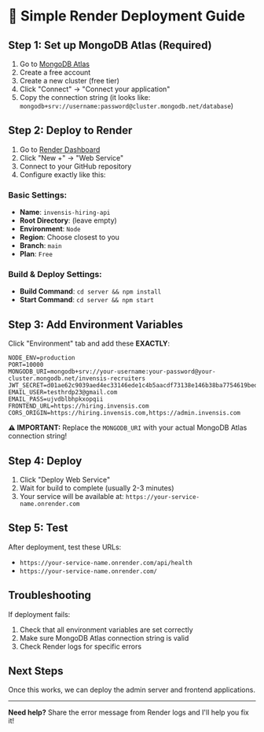 # 🚀 Simple Render Deployment Guide

## **Step 1: Set up MongoDB Atlas (Required)**

1. Go to [MongoDB Atlas](https://www.mongodb.com/atlas)
2. Create a free account
3. Create a new cluster (free tier)
4. Click "Connect" → "Connect your application"
5. Copy the connection string (it looks like: `mongodb+srv://username:password@cluster.mongodb.net/database`)

## **Step 2: Deploy to Render**

1. Go to [Render Dashboard](https://dashboard.render.com)
2. Click "New +" → "Web Service"
3. Connect to your GitHub repository
4. Configure exactly like this:

### **Basic Settings:**
- **Name**: `invensis-hiring-api`
- **Root Directory**: (leave empty)
- **Environment**: `Node`
- **Region**: Choose closest to you
- **Branch**: `main`
- **Plan**: `Free`

### **Build & Deploy Settings:**
- **Build Command**: `cd server && npm install`
- **Start Command**: `cd server && npm start`

## **Step 3: Add Environment Variables**

Click "Environment" tab and add these **EXACTLY**:

```
NODE_ENV=production
PORT=10000
MONGODB_URI=mongodb+srv://your-username:your-password@your-cluster.mongodb.net/invensis-recruiters
JWT_SECRET=d01ae62c9039aed4ec33146ede1c4b5aacdf73138e146b38ba7754619bed51ec148d5ab3d8e971561161ba6522ee9de0a9c4e6f6fc0ddb81f8052db3491db0bc
EMAIL_USER=testhrdp23@gmail.com
EMAIL_PASS=ujvdblbhpkxopqii
FRONTEND_URL=https://hiring.invensis.com
CORS_ORIGIN=https://hiring.invensis.com,https://admin.invensis.com
```

**⚠️ IMPORTANT:** Replace the `MONGODB_URI` with your actual MongoDB Atlas connection string!

## **Step 4: Deploy**

1. Click "Deploy Web Service"
2. Wait for build to complete (usually 2-3 minutes)
3. Your service will be available at: `https://your-service-name.onrender.com`

## **Step 5: Test**

After deployment, test these URLs:
- `https://your-service-name.onrender.com/api/health`
- `https://your-service-name.onrender.com/`

## **Troubleshooting**

If deployment fails:
1. Check that all environment variables are set correctly
2. Make sure MongoDB Atlas connection string is valid
3. Check Render logs for specific errors

## **Next Steps**

Once this works, we can deploy the admin server and frontend applications.

---
**Need help?** Share the error message from Render logs and I'll help you fix it! 